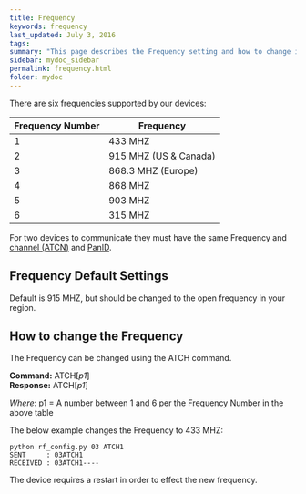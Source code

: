 ```yaml
---
title: Frequency
keywords: frequency
last_updated: July 3, 2016
tags:  
summary: "This page describes the Frequency setting and how to change it."
sidebar: mydoc_sidebar
permalink: frequency.html
folder: mydoc
---
```


There are six frequencies supported by our devices:


|Frequency Number|Frequency|
|----------------|---------|
|1 | 433 MHZ|
|2 | 915 MHZ (US & Canada)|
|3 | 868.3 MHZ (Europe)|
|4 | 868 MHZ|
|5 | 903 MHZ|
|6 | 315 MHZ|


For two devices to communicate they must have the same Frequency and [channel (ATCN)](channel.html) and [PanID](panid.html). 

## Frequency Default Settings
Default is 915 MHZ, but should be changed to the open frequency in your region.  

## How to change the Frequency 

The Frequency can be changed using the ATCH command. 

**Command:** ATCH[*p1*] <br>
**Response:** ATCH[*p1*]

*Where*: p1 = A number between 1 and 6 per the Frequency Number in the above table

The below example changes the Frequency to 433 MHZ:

```
python rf_config.py 03 ATCH1
SENT     : 03ATCH1
RECEIVED : 03ATCH1----
```

The device requires a restart in order to effect the new frequency.